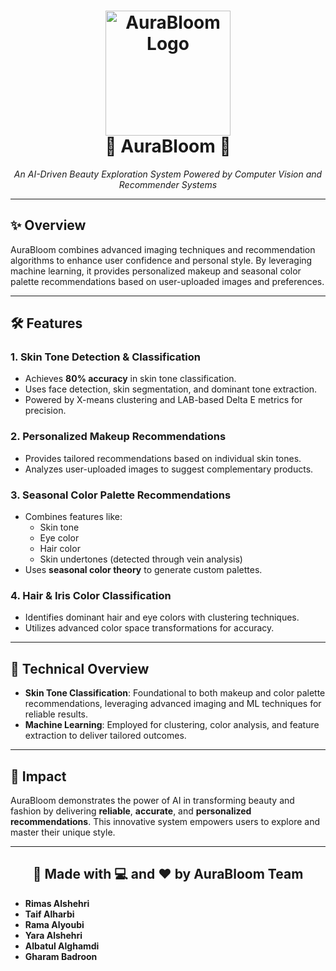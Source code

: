 <h1 align="center">
  <img src="assets/Logo.png" alt="AuraBloom Logo" width="200"/>
  <br/>
  🌸 AuraBloom 🌸
</h1>
<p align="center"><i>An AI-Driven Beauty Exploration System Powered by Computer Vision and Recommender Systems</i></p>

---

<h2>✨ Overview</h2>
<p>AuraBloom combines advanced imaging techniques and recommendation algorithms to enhance user confidence and personal style. By leveraging machine learning, it provides personalized makeup and seasonal color palette recommendations based on user-uploaded images and preferences.</p>

---

<h2>🛠️ Features</h2>

<h3>1. Skin Tone Detection & Classification</h3>
<ul>
  <li>Achieves <b>80% accuracy</b> in skin tone classification.</li>
  <li>Uses face detection, skin segmentation, and dominant tone extraction.</li>
  <li>Powered by X-means clustering and LAB-based Delta E metrics for precision.</li>
</ul>

<h3>2. Personalized Makeup Recommendations</h3>
<ul>
  <li>Provides tailored recommendations based on individual skin tones.</li>
  <li>Analyzes user-uploaded images to suggest complementary products.</li>
</ul>

<h3>3. Seasonal Color Palette Recommendations</h3>
<ul>
  <li>Combines features like:
    <ul>
      <li>Skin tone</li>
      <li>Eye color</li>
      <li>Hair color</li>
      <li>Skin undertones (detected through vein analysis)</li>
    </ul>
  </li>
  <li>Uses <b>seasonal color theory</b> to generate custom palettes.</li>
</ul>

<h3>4. Hair & Iris Color Classification</h3>
<ul>
  <li>Identifies dominant hair and eye colors with clustering techniques.</li>
  <li>Utilizes advanced color space transformations for accuracy.</li>
</ul>

---

<h2>🧠 Technical Overview</h2>
<ul>
  <li><b>Skin Tone Classification</b>: Foundational to both makeup and color palette recommendations, leveraging advanced imaging and ML techniques for reliable results.</li>
  <li><b>Machine Learning</b>: Employed for clustering, color analysis, and feature extraction to deliver tailored outcomes.</li>
</ul>

---

<h2>🌟 Impact</h2>
<p>AuraBloom demonstrates the power of AI in transforming beauty and fashion by delivering <b>reliable</b>, <b>accurate</b>, and <b>personalized recommendations</b>. This innovative system empowers users to explore and master their unique style.</p>

---

<h2 align="center">🎨 Made with 💻 and ❤️ by AuraBloom Team</h2>
<ul>
  <li><b>Rimas Alshehri</b></li>
  <li><b>Taif Alharbi</b></li>
  <li><b>Rama Alyoubi</b></li>
  <li><b>Yara Alshehri</b></li>
  <li><b>Albatul Alghamdi</b></li>
  <li><b>Gharam Badroon</b></li>
</ul>
